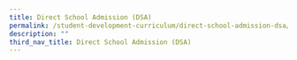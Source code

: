```yaml
---
title: Direct School Admission (DSA)
permalink: /student-development-curriculum/direct-school-admission-dsa/direct-school-admission-dsa/
description: ""
third_nav_title: Direct School Admission (DSA)
---
```



